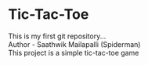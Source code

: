 # Tic-Tac-Toe
This is my first git repository...
<br>
Author - Saathwik Mailapalli (Spiderman)
<br>
This project is a simple tic-tac-toe game
